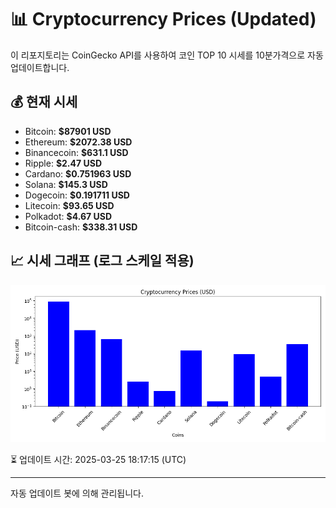 
# 📊 Cryptocurrency Prices (Updated)

이 리포지토리는 CoinGecko API를 사용하여 코인 TOP 10 시세를 10분가격으로 자동 업데이트합니다.

## 💰 현재 시세
- Bitcoin: **$87901 USD**
- Ethereum: **$2072.38 USD**
- Binancecoin: **$631.1 USD**
- Ripple: **$2.47 USD**
- Cardano: **$0.751963 USD**
- Solana: **$145.3 USD**
- Dogecoin: **$0.191711 USD**
- Litecoin: **$93.65 USD**
- Polkadot: **$4.67 USD**
- Bitcoin-cash: **$338.31 USD**

## 📈 시세 그래프 (로그 스케일 적용)
![Crypto Prices](crypto_prices.png)

⏳ 업데이트 시간: 2025-03-25 18:17:15 (UTC)

---
자동 업데이트 봇에 의해 관리됩니다.
